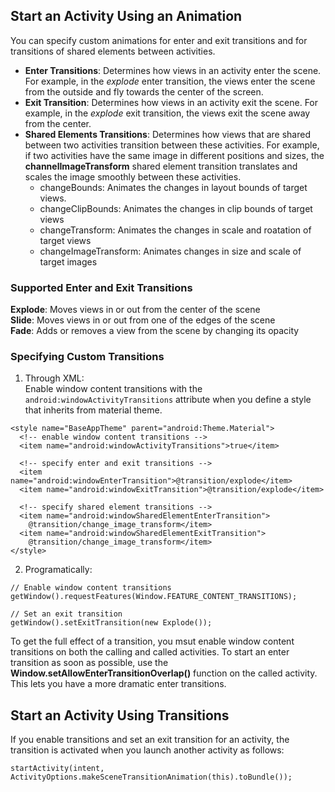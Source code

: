 ## Start an Activity Using an Animation
You can specify custom animations for enter and exit transitions and for transitions of shared elements between activities.
* **Enter Transitions**: Determines how views in an activity enter the scene. For example, in the *explode* enter transition, the views enter the scene from the outside and fly towards the center of the screen.
* **Exit Transition**: Determines how views in an activity exit the scene. For example, in the *explode* exit transition, the views exit the scene away from the center.
* **Shared Elements Transitions**: Determines how views that are shared between two activities transition between these activities. For example, if two activities have the same image in different positions and sizes, the **channelImageTransform** shared element transition translates and scales the image smoothly between these activities.
    * changeBounds: Animates the changes in layout bounds of target views.
    * changeClipBounds: Animates the changes in clip bounds of target views
    * changeTransform: Animates the changes in scale and roatation of target views
    * changeImageTransform: Animates changes in size and scale of target images


### Supported Enter and Exit Transitions
**Explode**: Moves views in or out from the center of the scene <br>
**Slide**: Moves views in or out from one of the edges of the scene <br>
**Fade**: Adds or removes a view from the scene by changing its opacity <br>


### Specifying Custom Transitions
1. Through XML: <br>
Enable window content transitions with the ```android:windowActivityTransitions``` attribute when you define a style that inherits from material theme.
```
<style name="BaseAppTheme" parent="android:Theme.Material">
  <!-- enable window content transitions -->
  <item name="android:windowActivityTransitions">true</item>

  <!-- specify enter and exit transitions -->
  <item name="android:windowEnterTransition">@transition/explode</item>
  <item name="android:windowExitTransition">@transition/explode</item>

  <!-- specify shared element transitions -->
  <item name="android:windowSharedElementEnterTransition">
    @transition/change_image_transform</item>
  <item name="android:windowSharedElementExitTransition">
    @transition/change_image_transform</item>
</style>

```
2. Programatically: <br>
```
// Enable window content transitions
getWindow().requestFeatures(Window.FEATURE_CONTENT_TRANSITIONS);

// Set an exit transition
getWindow().setExitTransition(new Explode());
```
To get the full effect of a transition, you msut enable window content transitions on both the calling and called activities. To start an enter transition as soon as possible, use the **Window.setAllowEnterTransitionOverlap()** function on the called activity. This lets you have a more dramatic enter transitions.

## Start an Activity Using Transitions
If you enable transitions and set an exit transition for an activity, the transition is activated when you launch another activity as follows:
```
startActivity(intent, ActivityOptions.makeSceneTransitionAnimation(this).toBundle());
```
